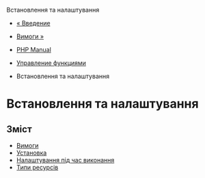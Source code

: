Встановлення та налаштування

-   [« Введение](intro.funchand.md)
    
-   [Вимоги »](funchand.requirements.md)
    
-   [PHP Manual](index.md)
    
-   [Управление функциями](book.funchand.md)
    
-   Встановлення та налаштування
    

# Встановлення та налаштування

## Зміст

-   [Вимоги](funchand.requirements.md)
-   [Установка](funchand.installation.md)
-   [Налаштування під час виконання](funchand.configuration.md)
-   [Типи ресурсів](funchand.resources.md)